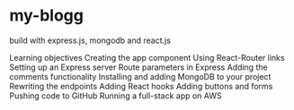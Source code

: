# my-blogg
build with express.js, mongodb and react.js


Learning objectives
Creating the app component
Using React-Router links
Setting up an Express server
Route parameters in Express
Adding the comments functionality
Installing and adding MongoDB to your project
Rewriting the endpoints
Adding React hooks
Adding buttons and forms
Pushing code to GitHub
Running a full-stack app on AWS
